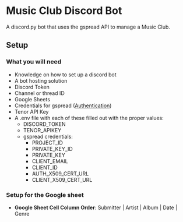 # Music Club Discord Bot

A discord.py bot that uses the gspread API to manage a Music Club.

## Setup

### What you will need

- Knowledge on how to set up a discord bot
- A bot hosting solution
- Discord Token
- Channel or thread ID
- Google Sheets
- Credentials for gspread ([Authentication](https://docs.gspread.org/en/v6.1.3/oauth2.html))
- Tenor API Key
- A .env file with each of these filled out with the proper values:
  - DISCORD_TOKEN
  - TENOR_APIKEY
  - gspread credentials:
    - PROJECT_ID
    - PRIVATE_KEY_ID
    - PRIVATE_KEY
    - CLIENT_EMAIL
    - CLIENT_ID
    - AUTH_X509_CERT_URL
    - CLIENT_X509_CERT_URL

### Setup for the Google sheet

- **Google Sheet Cell Column Order**: Submitter | Artist | Album | Date | Genre

